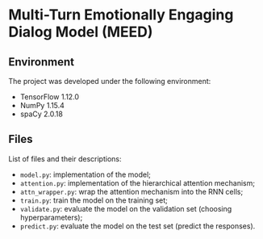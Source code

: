 # Multi-Turn Emotionally Engaging Dialog Model (MEED)

## Environment
The project was developed under the following environment:
- TensorFlow 1.12.0
- NumPy 1.15.4
- spaCy 2.0.18

## Files

List of files and their descriptions:

- `model.py`: implementation of the model;
- `attention.py`: implementation of the hierarchical attention mechanism;
- `attn_wrapper.py`: wrap the attention mechanism into the RNN cells;
- `train.py`: train the model on the training set;
- `validate.py`: evaluate the model on the validation set (choosing hyperparameters);
- `predict.py`: evaluate the model on the test set (predict the responses).